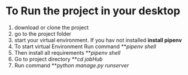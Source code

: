 # To Run the project in your desktop

1. download or clone the project 
2. go to the project folder 
3. start your virtual environment. If you hav not installed **install pipenv**
4. To start virtual Environment Run command   ***pipenv shell* 
5. Then install all requirements   ***pipenv shell*
6. Go to project directory   ***cd jobHub*
7. Run command   ***python manage.py runserver*
